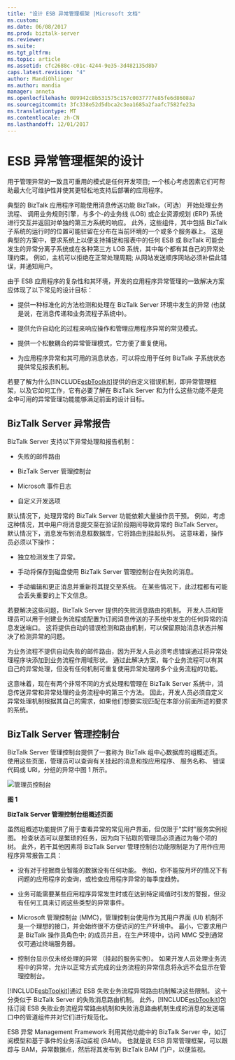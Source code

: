 ```yaml
---
title: "设计 ESB 异常管理框架 |Microsoft 文档"
ms.custom: 
ms.date: 06/08/2017
ms.prod: biztalk-server
ms.reviewer: 
ms.suite: 
ms.tgt_pltfrm: 
ms.topic: article
ms.assetid: cfc2688c-c01c-4244-9e35-3d482135d8b7
caps.latest.revision: "4"
author: MandiOhlinger
ms.author: mandia
manager: anneta
ms.openlocfilehash: 089942c8b531575c157c0037777e85fe6d8608a7
ms.sourcegitcommit: 3fc338e52d5dbca2c3ea1685a2faafc7582fe23a
ms.translationtype: MT
ms.contentlocale: zh-CN
ms.lasthandoff: 12/01/2017
---
```

# <a name="design-of-the-esb-exception-management-framework"></a>ESB 异常管理框架的设计
用于管理异常的一致且可重用的模式是任何开发项目; 一个核心考虑因素它们可帮助最大化可维护性并使其更轻松地支持后部署的应用程序。  
  
 典型的 BizTalk 应用程序可能使用消息传送功能 BizTalk，（可选） 开始处理业务流程、 调用业务规则引擎，与多个-的业务线 (LOB) 或企业资源规划 (ERP) 系统进行交互并返回对单独的第三方系统的响应。 此外，这些组件，其中包括 BizTalk 子系统的运行时的位置可能驻留在分布在当前环境的一个或多个服务器上。 这是典型的方案中，要求系统上以便支持捕捉和报表中的任何 ESB 或 BizTalk 可能会发生的异常分离子系统或在各种第三方 LOB 系统，其中每个都有其自己的异常处理约束。 例如，主机可以拒绝在正常处理周期; 从网站发送顺序网站必须补偿此错误，并通知用户。  
  
 由于 ESB 应用程序的复杂性和其环境，开发的应用程序异常管理的一致解决方案应体现了以下常见的设计目标：  
  
-   提供一种标准化的方法检测和处理在 BizTalk Server 环境中发生的异常 (也就是说，在消息传递和业务流程子系统中)。  
  
-   提供允许自动化的过程来响应操作和管理应用程序异常的常见模式。  
  
-   提供一个松散耦合的异常管理模式，它方便了重复使用。  
  
-   为应用程序异常和其可用的消息状态，可以将应用于任何 BizTalk 子系统状态提供常见报表机制。  
  
 若要了解为什么[!INCLUDE[esbToolkit](../includes/esbtoolkit-md.md)]提供的自定义错误机制，即异常管理框架，以及它如何工作，它有必要了解在 BizTalk Server 和为什么这些功能不是完全中可用的异常管理功能能够满足前面的设计目标。  
  
## <a name="biztalk-server-exception-reporting"></a>BizTalk Server 异常报告  
 BizTalk Server 支持以下异常处理和报告机制：  
  
-   失败的邮件路由  
  
-   BizTalk Server 管理控制台  
  
-   Microsoft 事件日志  
  
-   自定义开发选项  
  
 默认情况下，处理异常的 BizTalk Server 功能依赖大量操作员干预。 例如，考虑这种情况，其中用户将消息提交至在验证阶段期间导致异常的 BizTalk Server。 默认情况下，消息发布到消息框数据库，它将路由到挂起队列。 这意味着，操作员必须以下操作：  
  
-   独立检测发生了异常。  
  
-   手动将保存到磁盘使用 BizTalk Server 管理控制台在失败的消息。  
  
-   手动编辑和更正消息并重新将其提交至系统。 在某些情况下，此过程都有可能会丢失重要的上下文信息。  
  
 若要解决这些问题，BizTalk Server 提供的失败消息路由的机制。 开发人员和管理员可以用于创建业务流程或配置为订阅消息传送的子系统中发生的任何异常的消息发送端口。 这将提供自动的错误检测和路由机制，可以保留原始消息状态并解决了检测异常的问题。  
  
 为业务流程不提供自动失败的邮件路由，因为开发人员必须考虑错误通过将异常处理程序块添加到业务流程作用域形状。 通过此解决方案，每个业务流程可以有其自己的异常处理，但没有任何机制可重复使用异常处理跨多个业务流程的功能。  
  
 这意味着，现在有两个非常不同的方式处理和管理在 BizTalk Server 系统中，消息传送异常和异常处理的业务流程中的第三个方法。 因此，开发人员必须自定义异常处理机制根据其自己的需求，如果他们想要实现匹配在本部分前面所述的要求的系统。  
  
## <a name="biztalk-server-administration-console"></a>BizTalk Server 管理控制台  
 BizTalk Server 管理控制台提供了一套称为 BizTalk 组中心数据库的组概述页。 使用这些页面，管理员可以查询有关挂起的消息和按应用程序、 服务名称、 错误代码或 URI，分组的异常中图 1 所示。  
  
 ![管理员控制台](../esb-toolkit/media/ch4-adminconsole.gif "第四章第 4 AdminConsole")  
  
 **图 1**  
  
 **BizTalk Server 管理控制台组概述页面**  
  
 虽然组概述功能提供了用于查看异常的常见用户界面，但仅限于"实时"服务实例视图。 检查状态可以是繁琐的任务，因为向下钻取的管理员必须通过为每个项的树。 此外，若干其他因素将 BizTalk Server 管理控制台功能限制是为了用作应用程序异常报告工具：  
  
-   没有对于挖掘商业智能的数据没有任何功能。 例如，你不能按月坏的情况下有问题的应用程序的查询，或检查应用程序异常的每季度趋势。  
  
-   业务可能需要某些应用程序异常发生时或在达到特定阈值时引发的警报，但没有任何工具来订阅这些类型的异常事件。  
  
-   Microsoft 管理控制台 (MMC)，管理控制台使用作为其用户界面 (UI) 机制不是一个理想的接口，并会始终很不方便访问的生产环境中。 最小，它要求用户是 BizTalk 操作员角色中; 的成员并且，在生产环境中，访问 MMC 受到通常仅可通过终端服务器。  
  
-   控制台显示仅未经处理的异常 （挂起的服务实例）。 如果开发人员处理业务流程中的异常，允许以正常方式完成的业务流程的异常信息将永远不会显示在管理控制台。  
  
 [!INCLUDE[esbToolkit](../includes/esbtoolkit-md.md)]通过 ESB 失败业务流程异常路由机制解决这些限制。 这十分类似于 BizTalk Server 的失败消息路由机制。 此外，[!INCLUDE[esbToolkit](../includes/esbtoolkit-md.md)]包括订阅 ESB 失败业务流程异常路由机制和失败消息路由机制生成的消息的发送端口中的管道组件并对它们进行规范化。  
  
 ESB 异常 Management Framework 利用其他功能中的 BizTalk Server 中，如订阅模型和基于事件的业务活动监视 (BAM)。 也就是说 ESB 异常管理框架，可以跟踪与 BAM，异常数据点，然后将其发布到 BizTalk BAM 门户，以便监视。